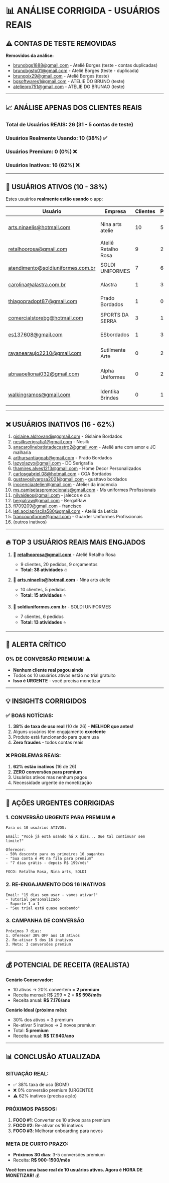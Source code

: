 # 📊 ANÁLISE CORRIGIDA - USUÁRIOS REAIS

## ⚠️ CONTAS DE TESTE REMOVIDAS

**Removidos da análise:**
- brunobgs1888@gmail.com - Ateliê Borges (teste - contas duplicadas)
- brunobgstp01@gmail.com - Ateliê Borges (teste - duplicada)
- brunopix29@gmail.com - Ateliê Borges (teste)
- bgsoftwares1@gmail.com - ATELIE DO BRUNO (teste)
- ateliepro751@gmail.com - ATELIE DO BRUNAO (teste)

---

## 📈 ANÁLISE APENAS DOS CLIENTES REAIS

### Total de Usuários REAIS: **26** (31 - 5 contas de teste)
### Usuários Realmente Usando: **10 (38%)** ✅
### Usuários Premium: **0 (0%)** ❌
### Usuários Inativos: **16 (62%)** ❌

---

## 🎯 USUÁRIOS ATIVOS (10 - 38%)

Estes usuários **realmente estão usando** o app:

| Usuário | Empresa | Clientes | Pedidos | Orçamentos | Status |
|---------|---------|----------|---------|------------|--------|
| arts.ninaelis@hotmail.com | Nina arts atelie | 10 | 5 | 0 | ⭐⭐⭐ MUITO ATIVO |
| retalhoorosa@gmail.com | Ateliê Retalho Rosa | 9 | 20 | 9 | 🔥 SUPER ATIVO |
| atendimento@soldiuniformes.com.br | SOLDI UNIFORMES | 7 | 6 | 0 | ⭐⭐ ATIVO |
| carolina@alastra.com.br | Alastra | 1 | 3 | 1 | ⭐ ATIVO |
| thiagopradopt87@gmail.com | Prado Bordados | 1 | 0 | 1 | ⭐ ATIVO |
| comercialstorebg@hotmail.com | SPORTS DA SERRA | 3 | 1 | 2 | ⭐ ATIVO |
| es137608@gmail.com | ESbordados | 1 | 3 | 1 | ⭐ ATIVO |
| rayanearaujo2210@gmail.com | Sutilmente Arte | 0 | 2 | 1 | ⚠️ Pouco Ativo |
| abraaoelionai032@gmail.com | Alpha Uniformes | 0 | 2 | 0 | ⚠️ Pouco Ativo |
| walkingramos@gmail.com | Identika Brindes | 0 | 1 | 0 | ⚠️ Pouco Ativo |

---

## ❌ USUÁRIOS INATIVOS (16 - 62%)

1. gislaine.aldrovandi@ggmail.com - Gislaine Bordados
2. ncsilkserigrafia1@gmail.com - Ncsilk
3. anacarolinebatistadecastro2@gmail.vom - Ateliê arte com amor e JC malharia
4. arthursantiagoab@gmail.com - Prado Bordados
5. lazyolazyo@gmail.com - DC Serigrafia
6. thamires.alves1213@gmail.com - Home Decor Personalizados
7. carlosgabriel.08@hotmail.com - CGA Bordados
8. gustavosilvarosa2001@gmail.com - gusttavo bordados
9. inocenciaatelier@gmail.com - Atelier da inocencia
10. ms.camisetaspromocionais@gmail.com - Ms uniformes Profissionais
11. nilvaideos@gmail.com - jalecos e cia
12. bergalraw@gmail.com - BergalRaw
13. fl709209@gmail.com - francisco
14. leti.aociapriscila580@gmail.com - Ateliê da Letícia
15. francouniforme@gmail.com - Guarder Uniformes Profissionais
16. (outros inativos)

---

## 🔥 TOP 3 USUÁRIOS REAIS MAIS ENGJADOS

1. 🥇 **retalhoorosa@gmail.com** - Ateliê Retalho Rosa
   - 9 clientes, 20 pedidos, 9 orçamentos
   - **Total: 38 atividades** 🔥

2. 🥈 **arts.ninaelis@hotmail.com** - Nina arts atelie
   - 10 clientes, 5 pedidos
   - **Total: 15 atividades** ⭐

3. 🥉 **soldiuniformes.com.br** - SOLDI UNIFORMES
   - 7 clientes, 6 pedidos
   - **Total: 13 atividades** ⭐

---

## 🚨 ALERTA CRÍTICO

### **0% DE CONVERSÃO PREMIUM!** ⚠️

- **Nenhum cliente real pagou ainda**
- Todos os 10 usuários ativos estão no trial gratuito
- **Isso é URGENTE** - você precisa monetizar

---

## 💡 INSIGHTS CORRIGIDOS

### ✅ BOAS NOTÍCIAS:
1. **38% de taxa de uso real** (10 de 26) - **MELHOR que antes!**
2. Alguns usuários têm engajamento **excelente**
3. Produto está funcionando para quem usa
4. **Zero fraudes** - todos contas reais

### ❌ PROBLEMAS REAIS:
1. **62% estão inativos** (16 de 26)
2. **ZERO conversões para premium**
3. Usuários ativos mas nenhum pagou
4. Necessidade urgente de monetização

---

## 🎯 AÇÕES URGENTES CORRIGIDAS

### 1. **CONVERSÃO URGENTE PARA PREMIUM** 🔥
```
Para os 10 usuários ATIVOS:

Email: "Você já está usando há X dias... Que tal continuar sem limite?"

Oferecer:
- 50% desconto para os primeiros 10 pagantes
- "Sua conta é #X na fila para premium"
- "7 dias grátis - depois R$ 199/mês"

FOCO: Retalho Rosa, Nina arts, SOLDI
```

### 2. **RE-ENGAJAMENTO DOS 16 INATIVOS**
```
Email: "15 dias sem usar - vamos ativar?"
- Tutorial personalizado
- Suporte 1 a 1
- "Seu trial está quase acabando"
```

### 3. **CAMPANHA DE CONVERSÃO**
```
Próximos 7 dias:
1. Oferecer 30% OFF aos 10 ativos
2. Re-ativar 5 dos 16 inativos
3. Meta: 3 conversões premium
```

---

## 💰 POTENCIAL DE RECEITA (REALISTA)

**Cenário Conservador:**
- 10 ativos → 20% convertem = **2 premium**
- Receita mensal: R$ 299 × 2 = **R$ 598/mês**
- Receita anual: **R$ 7.176/ano**

**Cenário Ideal (próximo mês):**
- 30% dos ativos = 3 premium
- Re-ativar 5 inativos → 2 novos premium
- Total: **5 premium**
- Receita anual: **R$ 17.940/ano**

---

## 📊 CONCLUSÃO ATUALIZADA

### SITUAÇÃO REAL:
- ✅ 38% taxa de uso (BOM!)
- ❌ 0% conversão premium (URGENTE!)
- ⚠️ 62% inativos (precisa ação)

### PRÓXIMOS PASSOS:
1. **FOCO #1**: Converter os 10 ativos para premium
2. **FOCO #2**: Re-ativar os 16 inativos
3. **FOCO #3**: Melhorar onboarding para novos

### META DE CURTO PRAZO:
- **Próximos 30 dias**: 3-5 conversões premium
- Receita: **R$ 900-1500/mês**

**Você tem uma base real de 10 usuários ativos. Agora é HORA DE MONETIZAR!** 💰

